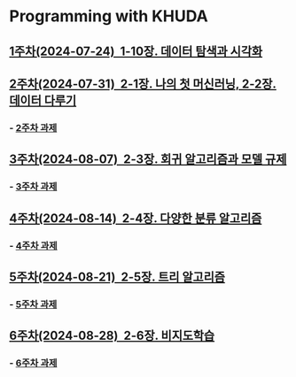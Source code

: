 # Programming with KHUDA
 
## [1주차(2024-07-24)&nbsp; 1-10장. 데이터 탐색과 시각화](https://github.com/caesar-kim/Programming-with-KHUDA/blob/main/1st-session.md)

## [2주차(2024-07-31)&nbsp; 2-1장. 나의 첫 머신러닝, 2-2장. 데이터 다루기](https://github.com/caesar-kim/Programming-with-KHUDA/blob/main/2nd-session.md)
###   - [2주차 과제](https://github.com/caesar-kim/Programming-with-KHUDA/blob/main/ML_2%EC%A3%BC%EC%B0%A8_%EA%B3%BC%EC%A0%9C.ipynb)
## [3주차(2024-08-07)&nbsp; 2-3장. 회귀 알고리즘과 모델 규제](https://github.com/caesar-kim/Programming-with-KHUDA/blob/main/3rd-session.md)
###   - [3주차 과제](https://github.com/caesar-kim/Programming-with-KHUDA/blob/main/ML_2%EC%A3%BC%EC%B0%A8_%EA%B3%BC%EC%A0%9C.ipynb)
## [4주차(2024-08-14)&nbsp; 2-4장. 다양한 분류 알고리즘](https://github.com/caesar-kim/Programming-with-KHUDA/blob/main/4th-session.md)
###   - [4주차 과제](https://github.com/caesar-kim/Programming-with-KHUDA/blob/main/ML_2%EC%A3%BC%EC%B0%A8_%EA%B3%BC%EC%A0%9C.ipynb)
## [5주차(2024-08-21)&nbsp; 2-5장. 트리 알고리즘](https://github.com/caesar-kim/Programming-with-KHUDA/blob/main/5th-session.md)
###   - [5주차 과제](https://github.com/caesar-kim/Programming-with-KHUDA/blob/main/ML_2%EC%A3%BC%EC%B0%A8_%EA%B3%BC%EC%A0%9C.ipynb)
## [6주차(2024-08-28)&nbsp; 2-6장. 비지도학습](https://github.com/caesar-kim/Programming-with-KHUDA/blob/main/6th-session.md)
###   - [6주차 과제](https://github.com/caesar-kim/Programming-with-KHUDA/blob/main/ML_2%EC%A3%BC%EC%B0%A8_%EA%B3%BC%EC%A0%9C.ipynb)
